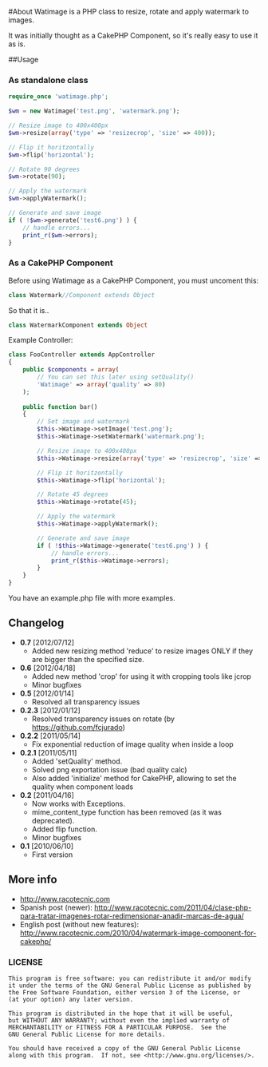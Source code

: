 #About
Watimage is a PHP class to resize, rotate and apply watermark to images.

It was initially thought as a CakePHP Component, so it's really easy to use it as is.


##Usage

### As standalone class

```php
require_once 'watimage.php';

$wm = new Watimage('test.png', 'watermark.png');

// Resize image to 400x400px
$wm->resize(array('type' => 'resizecrop', 'size' => 400));

// Flip it horitzontally
$wm->flip('horizontal');

// Rotate 90 degrees
$wm->rotate(90);

// Apply the watermark
$wm->applyWatermark();

// Generate and save image
if ( !$wm->generate('test6.png') ) {
	// handle errors...
	print_r($wm->errors);
}
```

### As a CakePHP Component

Before using Watimage as a CakePHP Component, you must uncoment this:

```php
class Watermark//Component extends Object
```

So that it is..

```php
class WatermarkComponent extends Object
```

Example Controller:

```php
class FooController extends AppController
{
	public $components = array(
		// You can set this later using setQuality()
		'Watimage' => array('quality' => 80)
	);
	
	public function bar()
	{
		// Set image and watermark
		$this->Watimage->setImage('test.png');
		$this->Watimage->setWatermark('watermark.png');

		// Resize image to 400x400px
		$this->Watimage->resize(array('type' => 'resizecrop', 'size' => 400));

		// Flip it horitzontally
		$this->Watimage->flip('horizontal');

		// Rotate 45 degrees
		$this->Watimage->rotate(45);

		// Apply the watermark
		$this->Watimage->applyWatermark();

		// Generate and save image
		if ( !$this->Watimage->generate('test6.png') ) {
			// handle errors...
			print_r($this->Watimage->errors);
		}
	}
}
```

You have an example.php file with more examples.

## Changelog

* **0.7** [2012/07/12] 
	* Added new resizing method 'reduce' to resize images ONLY if they are bigger than the specified size.
* **0.6** [2012/04/18] 
	* Added new method 'crop' for using it with cropping tools like jcrop
	* Minor bugfixes
* **0.5** [2012/01/14] 
	* Resolved all transparency issues
* **0.2.3** [2012/01/12]
	* Resolved transparency issues on rotate (by https://github.com/fcjurado)
* **0.2.2** [2011/05/14]
	* Fix exponential reduction of image quality when inside a loop
* **0.2.1** [2011/05/11]
	* Added 'setQuality' method. 
 	* Solved png exportation issue (bad quality calc)
	* Also added 'initialize' method for CakePHP, allowing to set the quality when component loads
* **0.2** [2011/04/16]
	* Now works with Exceptions. 
	* mime_content_type function has been removed (as it was deprecated).
	* Added flip function. 
	* Minor bugfixes
* **0.1** [2010/06/10]
	* First version


## More info

* http://www.racotecnic.com
* Spanish post (newer): http://www.racotecnic.com/2011/04/clase-php-para-tratar-imagenes-rotar-redimensionar-anadir-marcas-de-agua/
* English post (without new features): http://www.racotecnic.com/2010/04/watermark-image-component-for-cakephp/

### LICENSE

    This program is free software: you can redistribute it and/or modify
    it under the terms of the GNU General Public License as published by
    the Free Software Foundation, either version 3 of the License, or
    (at your option) any later version.

    This program is distributed in the hope that it will be useful,
    but WITHOUT ANY WARRANTY; without even the implied warranty of
    MERCHANTABILITY or FITNESS FOR A PARTICULAR PURPOSE.  See the
    GNU General Public License for more details.

    You should have received a copy of the GNU General Public License
    along with this program.  If not, see <http://www.gnu.org/licenses/>.
